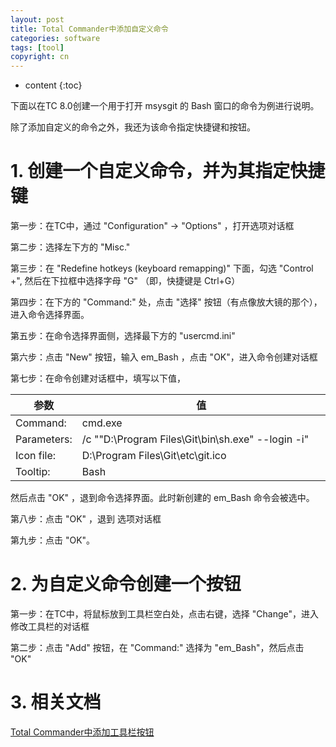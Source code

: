 ```yaml
---
layout: post
title: Total Commander中添加自定义命令
categories: software
tags: [tool]
copyright: cn
---
```


* content
{:toc}

下面以在TC 8.0创建一个用于打开 msysgit 的 Bash 窗口的命令为例进行说明。

除了添加自定义的命令之外，我还为该命令指定快捷键和按钮。

# 1. 创建一个自定义命令，并为其指定快捷键

第一步：在TC中，通过 "Configuration" -> "Options" ，打开选项对话框

第二步：选择左下方的 "Misc."

第三步：在 "Redefine hotkeys (keyboard remapping)" 下面，勾选 "Control +", 然后在下拉框中选择字母 "G" （即，快捷键是 Ctrl+G） 
 
第四步：在下方的 "Command:" 处，点击 "选择" 按钮（有点像放大镜的那个），进入命令选择界面。

第五步：在命令选择界面侧，选择最下方的 "usercmd.ini"

第六步：点击 "New" 按钮，输入 em_Bash ，点击 "OK"，进入命令创建对话框

第七步：在命令创建对话框中，填写以下值，

<table width="100%">
    <thead>
        <tr>
            <th width="20%">参数</th>
            <th width="80%">值</th>
        </tr>
    </thead>
    <tbody>
        <tr>
            <td>Command:</td>
            <td>cmd.exe</td>
        </tr>
        <tr>
            <td> Parameters: </td>
            <td> /c ""D:\Program Files\Git\bin\sh.exe" --login -i" </td>
        </tr>
        <tr>
            <td>Icon file:</td>
            <td>D:\Program Files\Git\etc\git.ico</td>
        </tr>
        <tr>
            <td>Tooltip:</td>
            <td>Bash</td>
        </tr>		
	</tbody>
</table>

然后点击 "OK" ，退到命令选择界面。此时新创建的 em_Bash 命令会被选中。

第八步：点击 "OK" ，退到 选项对话框

第九步：点击 "OK"。

# 2. 为自定义命令创建一个按钮

第一步：在TC中，将鼠标放到工具栏空白处，点击右键，选择 "Change"，进入修改工具栏的对话框

第二步：点击 "Add" 按钮，在 "Command:" 选择为 "em_Bash"，然后点击 "OK"


# 3. 相关文档

[Total Commander中添加工具栏按钮](/2012/02/24/add-button-in-tc.html)

